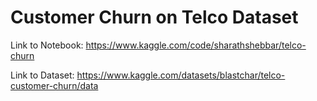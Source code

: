 # Customer Churn on Telco Dataset

Link to Notebook: https://www.kaggle.com/code/sharathshebbar/telco-churn

Link to Dataset: https://www.kaggle.com/datasets/blastchar/telco-customer-churn/data